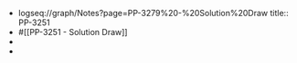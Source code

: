 - logseq://graph/Notes?page=PP-3279%20-%20Solution%20Draw
  title:: PP-3251
- #[[PP-3251 - Solution Draw]]
-
-